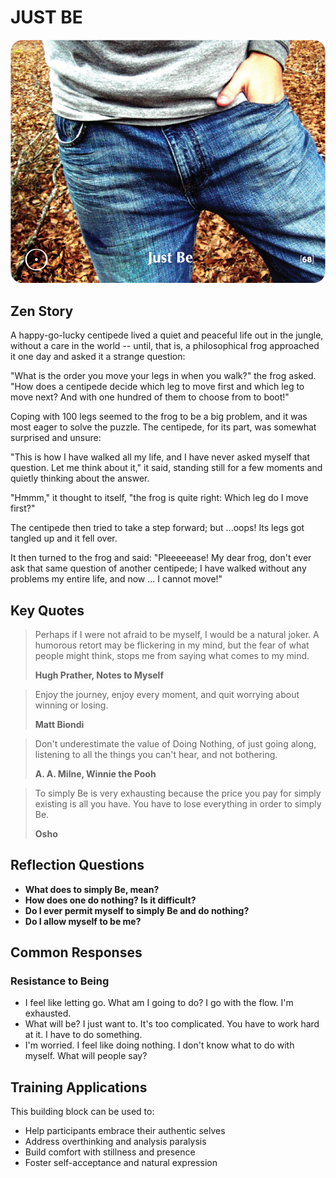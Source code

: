 # JUST BE

![Just Be Card](TCG-CARDS-H/Just_be.png)

## Zen Story
A happy-go-lucky centipede lived a quiet and peaceful life out in the jungle, without a care in the world -- until, that is, a philosophical frog approached it one day and asked it a strange question:

"What is the order you move your legs in when you walk?" the frog asked. "How does a centipede decide which leg to move first and which leg to move next? And with one hundred of them to choose from to boot!"

Coping with 100 legs seemed to the frog to be a big problem, and it was most eager to solve the puzzle. The centipede, for its part, was somewhat surprised and unsure:

"This is how I have walked all my life, and I have never asked myself that question. Let me think about it," it said, standing still for a few moments and quietly thinking about the answer.

"Hmmm," it thought to itself, "the frog is quite right: Which leg do I move first?"

The centipede then tried to take a step forward; but ...oops! Its legs got tangled up and it fell over.

It then turned to the frog and said: "Pleeeeease! My dear frog, don't ever ask that same question of another centipede; I have walked without any problems my entire life, and now ... I cannot move!"

## Key Quotes

> Perhaps if I were not afraid to be myself, I would be a natural joker. A humorous retort may be flickering in my mind, but the fear of what people might think, stops me from saying what comes to my mind.
> 
> **Hugh Prather, Notes to Myself**

> Enjoy the journey, enjoy every moment, and quit worrying about winning or losing.
> 
> **Matt Biondi**

> Don't underestimate the value of Doing Nothing, of just going along, listening to all the things you can't hear, and not bothering.
> 
> **A. A. Milne, Winnie the Pooh**

> To simply Be is very exhausting because the price you pay for simply existing is all you have. You have to lose everything in order to simply Be.
> 
> **Osho**

## Reflection Questions

- **What does to simply Be, mean?**
- **How does one do nothing? Is it difficult?**
- **Do I ever permit myself to simply Be and do nothing?**
- **Do I allow myself to be me?**

## Common Responses

### Resistance to Being
- I feel like letting go. What am I going to do? I go with the flow. I'm exhausted.
- What will be? I just want to. It's too complicated. You have to work hard at it. I have to do something.
- I'm worried. I feel like doing nothing. I don't know what to do with myself. What will people say?

## Training Applications

This building block can be used to:
- Help participants embrace their authentic selves
- Address overthinking and analysis paralysis
- Build comfort with stillness and presence
- Foster self-acceptance and natural expression
